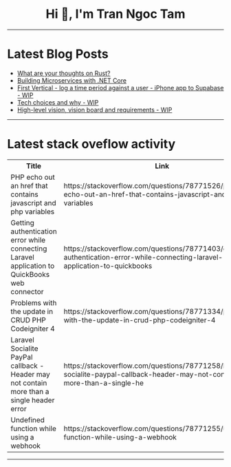 <h1 align="center">Hi 👋, I'm Tran Ngoc Tam</h1>

---

# Latest Blog Posts 
<!-- BLOG-POST-LIST:START -->
- [What are your thoughts on Rust?](https://dev.to/mikeselva123/what-are-your-thoughts-on-rust-576k)
- [Building Microservices with .NET Core](https://dev.to/kartikmehta8/building-microservices-with-net-core-298d)
- [First Vertical - log a time period against a user - iPhone app to Supabase - WIP](https://dev.to/timbroome/first-vertical-log-a-time-period-against-a-user-iphone-app-to-superbase-wip-1g2p)
- [Tech choices and why - WIP](https://dev.to/timbroome/tech-choices-and-why-wip-1h78)
- [High-level vision, vision board and requirements - WIP](https://dev.to/timbroome/high-level-vision-vision-board-and-requirements-wip-5k9)
<!-- BLOG-POST-LIST:END -->

---

# Latest stack oveflow activity
<table>
  <tr><th>Title</th><th>Link</th></tr>
  <!-- STACKOVERFLOW:START --><tr><td>PHP echo out an href that contains javascript and php variables</td><td>https://stackoverflow.com/questions/78771526/php-echo-out-an-href-that-contains-javascript-and-php-variables</td></tr><tr><td>Getting authentication error while connecting Laravel application to QuickBooks web connector</td><td>https://stackoverflow.com/questions/78771403/getting-authentication-error-while-connecting-laravel-application-to-quickbooks</td></tr><tr><td>Problems with the update in CRUD PHP Codeigniter 4</td><td>https://stackoverflow.com/questions/78771334/problems-with-the-update-in-crud-php-codeigniter-4</td></tr><tr><td>Laravel Socialite PayPal callback - Header may not contain more than a single header error</td><td>https://stackoverflow.com/questions/78771258/laravel-socialite-paypal-callback-header-may-not-contain-more-than-a-single-he</td></tr><tr><td>Undefined function while using a webhook</td><td>https://stackoverflow.com/questions/78771255/undefined-function-while-using-a-webhook</td></tr><!-- STACKOVERFLOW:END -->
</table>

---


